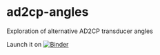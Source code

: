 # ad2cp-angles
Exploration of alternative AD2CP transducer angles

Launch it on [![Binder](https://mybinder.org/badge_logo.svg)](https://mybinder.org/v2/gh/callumrollo/ad2cp-angles/HEAD?filepath=AD2CP-angles.ipynb)
